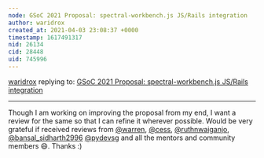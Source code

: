 ```yaml
---
node: GSoC 2021 Proposal: spectral-workbench.js JS/Rails integration
author: waridrox
created_at: 2021-04-03 23:08:37 +0000
timestamp: 1617491317
nid: 26134
cid: 28448
uid: 745996
---
```




[waridrox](../profile/waridrox) replying to: [GSoC 2021 Proposal: spectral-workbench.js JS/Rails integration](../notes/waridrox/04-03-2021/gsoc-2021-proposal-spectral-workbench-js-js-rails-integration)

----
Though I am working on improving the proposal from my end, I want a review for the same so that I can refine it wherever possible. Would be very grateful if received reviews from [@warren](/profile/warren), [@cess](/profile/cess), [@ruthnwaiganjo](/profile/ruthnwaiganjo), [@bansal_sidharth2996](/profile/bansal_sidharth2996) [@pydevsg](/profile/pydevsg) and all the mentors and community members 😄. Thanks :)